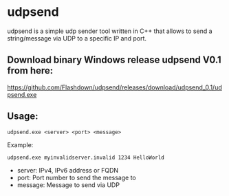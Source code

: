 # udpsend 
udpsend is a simple udp sender tool written in C++ that allows to send a string/message via UDP to a specific IP and port.

## Download binary Windows release udpsend V0.1 from here:
https://github.com/Flashdown/udpsend/releases/download/udpsend_0.1/udpsend.exe

## Usage:

```console
udpsend.exe <server> <port> <message>
```

Example:
```console
udpsend.exe myinvalidserver.invalid 1234 HelloWorld
```
* server: IPv4, IPv6 address or FQDN
* port:   Port number to send the message to
* message: Message to send via UDP
